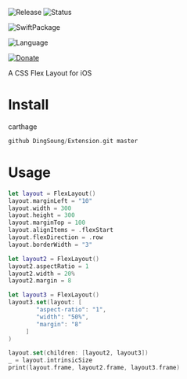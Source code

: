 ![Release](https://img.shields.io/github/release/DingSoung/FlexLayout.svg)
![Status](https://travis-ci.org/DingSoung/FlexLayout.svg?branch=master)

![SwiftPackage](https://img.shields.io/badge/SwiftPackage-compatible-E66848.svg?style=flat)

![Language](https://img.shields.io/badge/Swift-5-FFAC45.svg?style=flat)

[![Donate](https://img.shields.io/badge/Donate-PayPal-9EA59D.svg)](https://paypal.me/DingSongwen)

A CSS Flex Layout for iOS

# Install

carthage

```swift
github DingSoung/Extension.git master
```

# Usage

```swift
let layout = FlexLayout()
layout.marginLeft = "10"
layout.width = 300
layout.height = 300
layout.marginTop = 100
layout.alignItems = .flexStart
layout.flexDirection = .row
layout.borderWidth = "3"

let layout2 = FlexLayout()
layout2.aspectRatio = 1
layout2.width = 20%
layout2.margin = 8

let layout3 = FlexLayout()
layout3.set(layout: [
		"aspect-ratio": "1",
		"width": "50%",
		"margin": "8"
     ]
)

layout.set(children: [layout2, layout3])
_ = layout.intrinsicSize
print(layout.frame, layout2.frame, layout3.frame)
```

